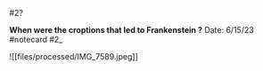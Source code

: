 #2?


**When were the croptions that led to Frankenstein ?** 
Date: 6/15/23
 #notecard
 #2_ 

![[files/processed/IMG_7589.jpeg]]